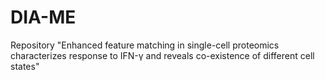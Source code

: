 # DIA-ME
Repository "Enhanced feature matching in single-cell proteomics characterizes response to IFN-γ and reveals co-existence of different cell states"
